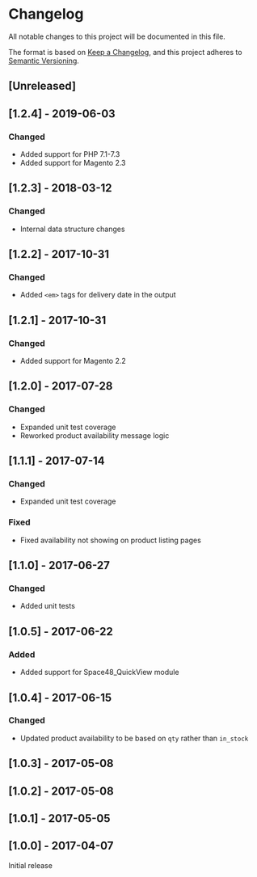 # Changelog
All notable changes to this project will be documented in this file.

The format is based on [Keep a Changelog](https://keepachangelog.com/en/1.0.0/),
and this project adheres to [Semantic Versioning](https://semver.org/spec/v2.0.0.html).

## [Unreleased]

## [1.2.4] - 2019-06-03

### Changed

- Added support for PHP 7.1-7.3
- Added support for Magento 2.3

## [1.2.3] - 2018-03-12

### Changed

- Internal data structure changes

## [1.2.2] - 2017-10-31

### Changed

- Added `<em>` tags for delivery date in the output

## [1.2.1] - 2017-10-31

### Changed

- Added support for Magento 2.2

## [1.2.0] - 2017-07-28

### Changed

- Expanded unit test coverage
- Reworked product availability message logic

## [1.1.1] - 2017-07-14

### Changed

- Expanded unit test coverage

### Fixed

- Fixed availability not showing on product listing pages

## [1.1.0] - 2017-06-27

### Changed

- Added unit tests

## [1.0.5] - 2017-06-22

### Added

- Added support for Space48_QuickView module

## [1.0.4] - 2017-06-15

### Changed

- Updated product availability to be based on `qty` rather than `in_stock`

## [1.0.3] - 2017-05-08

## [1.0.2] - 2017-05-08

## [1.0.1] - 2017-05-05

## [1.0.0] - 2017-04-07

Initial release

